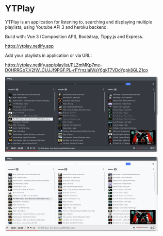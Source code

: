 # YTPlay

YTPlay is an application for listening to, searching and displaying multiple playlists, using Youtube API 3 and heroku backend.

Build with: Vue 3 (Composition API), Bootstrap, Tippy.js and Express.

https://ytplay.netlify.app

Add your playlists in application or via URL:

https://ytplay.netlify.app/playlist/PLZmMKp7me-D0HRRGb7_V2fW_CUJJf9PGF,PL-rFYrnzIalWsY6gkT7VDoYqpk8GL21cp

![Alt text](/screenshots/screen.png?raw=true "Screenshot")


![Alt text](/screenshots/screen2.png?raw=true "Screenshot")
